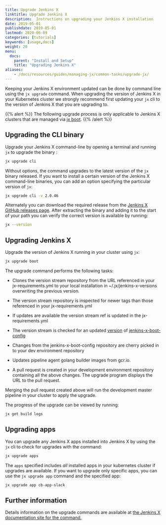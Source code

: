 ```yaml
---
title: Upgrade Jenkins X
linktitle: Upgrade Jenkins X
description:  Instructions on upgrading your Jenkins X installation
date: 2019-05-01
publishdate: 2019-05-01
lastmod: 2020-06-09
categories: [tutorials]
keywords: [usage,docs]
weight: 20
menu:
  docs:
    parent: "Install and Setup"
    title: "Upgrading Jenkins X"
aliases:
    - /docs/resources/guides/managing-jx/common-tasks/upgrade-jx/
---
```


Keeping your Jenkins X environment updated can be done by command line
using the `jx upgrade` command. When upgrading the version of Jenkins X 
in your Kubernetes cluster we strongly recommend first updating your `jx` 
cli to the version of Jenkins X that you are upgrading to.

{{% alert %}}
The following upgrade process is only applicable to Jenkins X clusters that 
are managed via [jx boot](/docs/install-setup/installing/boot/).
{{% /alert %}}

Upgrading the CLI binary
------------------------

Upgrade your Jenkins X command-line by opening a terminal and running
`jx` to upgrade the binary :

```sh
jx upgrade cli
```

Without options, the command upgrades to the latest version of the `jx`
binary released. If you want to install a certain version of the Jenkins
X command-line binaries, you can add an option specifying the particular
version of `jx`:

```sh
jx upgrade cli -v 2.0.46
```

 Alternately you can download the required release from the [Jenkins X GitHub releases page](https://github.com/jenkins-x/jx/releases).
 After extracting the binary and adding it to the start of your path you can verify the correct version is available by running:

```sh
jx --version  
```

Upgrading Jenkins X
----------------------

Upgrade the version of Jenkins X running in your cluster using `jx`:

```sh
jx upgrade boot
```

The upgrade command performs the following tasks:

* Clones the version stream repository from the URL referenced in your jx-requirements.yml to your local installation in ~/.jx/jenkins-x-versions overwriting the previous version.

* The version stream repository is inspected for newer tags than those referenced in your jx-requirements.yml

* If updates are available the version stream ref is updated in the jx-requirements.yml

* The version stream is checked for an updated [version](https://github.com/jenkins-x/jenkins-x-versions/blob/master/git/github.com/jenkins-x/jenkins-x-boot-config.yml) of [jenkins-x-boot-config](https://github.com/jenkins-x/jenkins-x-boot-config)

* Changes from the jenkins-x-boot-config repository are cherry picked in to your dev environment repository 

* Updates pipeline agent golang builder images from gcr.io.

* A pull request is created in your development environment repository containing all the above changes. The upgrade program displays the URL to the pull request.

Merging the pull request created above will run the development master pipeline in your cluster to apply the upgrade.

The progress of the upgrade can be viewed by running:

```sh
jx get build logs
```

Upgrading apps
--------------

You can upgrade any Jenkins X apps installed into Jenkins X
by using the `jx` cli to check for upgrades with the command:

```sh
jx upgrade apps
```
The `apps` specified includes *all* installed apps in your kubernetes
cluster if upgrades are available. If you want to upgrade only specific
apps, you can use the `jx upgrade app` command and the specified app:

```sh
jx upgrade app cb-app-slack
```

Further information
--------------    
Details information on the upgrade commands are available at [the Jenkins X documentation site for the
command.](/commands/jx_upgrade/)    
